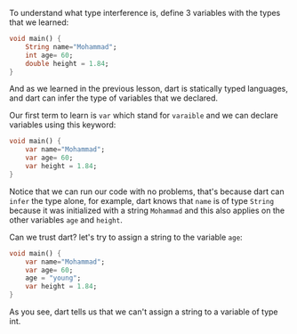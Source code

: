 To understand what type interference is, define 3 variables with the types that we learned:

```dart
void main() {
    String name="Mohammad";
    int age= 60;
    double height = 1.84;
}
```

And as we learned in the previous lesson, dart is statically typed languages, and dart can infer the type of variables that we declared.

Our first term to learn is `var` which stand for `varaible` and we can declare variables using this keyword:

```dart
void main() {
    var name="Mohammad";
    var age= 60;
    var height = 1.84;
}
```

Notice that we can run our code with no problems, that's because dart can `infer` the type alone, for example, dart knows that `name` is of type `String` because it was initialized with a string `Mohammad` and this also applies on the other variables `age` and `height`.

Can we trust dart? let's try to assign a string to the variable `age`:

```dart
void main() {
    var name="Mohammad";
    var age= 60;
    age = "young";
    var height = 1.84;
}
```

As you see, dart tells us that we can't assign a string to a variable of type int.
